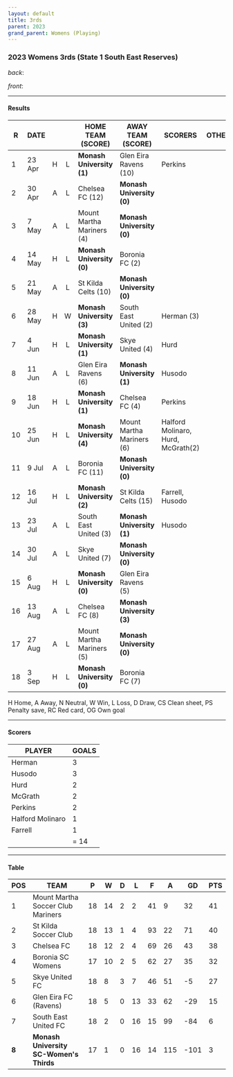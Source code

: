```yaml
---
layout: default
title: 3rds
parent: 2023
grand_parent: Womens (Playing)
---
```


### 2023 Womens 3rds (State 1 South East Reserves)

_back_: 
 
_front_: 

------------------------

#### Results

| R  | DATE   |   |   | HOME TEAM (SCORE)         | AWAY TEAM (SCORE)         | SCORERS                            | OTHER |
|----|--------|:-:|:-:|---------------------------|---------------------------|------------------------------------|-------|
| 1  | 23 Apr | H | L | **Monash University (1)** | Glen Eira Ravens (10)     | Perkins                            |       |
| 2  | 30 Apr | A | L | Chelsea FC (12)           | **Monash University (0)** |                                    |       |
| 3  | 7 May  | A | L | Mount Martha Mariners (4) | **Monash University (0)** |                                    |       |
| 4  | 14 May | H | L | **Monash University (0)** | Boronia FC (2)            |                                    |       |
| 5  | 21 May | A | L | St Kilda Celts (10)       | **Monash University (0)** |                                    |       |
| 6  | 28 May | H | W | **Monash University (3)** | South East United (2)     | Herman (3)                         |       |
| 7  | 4 Jun  | H | L | **Monash University (1)** | Skye United (4)           | Hurd                               |       |
| 8  | 11 Jun | A | L | Glen Eira Ravens (6)      | **Monash University (1)** | Husodo                             |       |
| 9  | 18 Jun | H | L | **Monash University (1)** | Chelsea FC (4)            | Perkins                            |       |
| 10 | 25 Jun | H | L | **Monash University (4)** | Mount Martha Mariners (6) | Halford Molinaro, Hurd, McGrath(2) |       |
| 11 | 9 Jul  | A | L | Boronia FC (11)           | **Monash University (0)** |                                    |       |
| 12 | 16 Jul | H | L | **Monash University (2)** | St Kilda Celts (15)       | Farrell, Husodo                    |       |
| 13 | 23 Jul | A | L | South East United (3)     | **Monash University (1)** | Husodo                             |       |
| 14 | 30 Jul | A | L | Skye United (7)           | **Monash University (0)** |                                    |       |
| 15 | 6 Aug  | H | L | **Monash University (0)** | Glen Eira Ravens (5)      |                                    |       |
| 16 | 13 Aug | A | L | Chelsea FC (8)            | **Monash University (3)** |                                    |       |
| 17 | 27 Aug | A | L | Mount Martha Mariners (5) | **Monash University (0)** |                                    |       |
| 18 | 3 Sep  | H | L | **Monash University (0)** | Boronia FC (7)            |                                    |       |

H Home, A Away, N Neutral, W Win, L Loss, D Draw, CS Clean sheet, PS Penalty save, RC Red card, OG Own goal 

------------------------

#### Scorers

| PLAYER           | GOALS |
|------------------|-------|
| Herman           | 3     |
| Husodo           | 3     |
| Hurd             | 2     |
| McGrath          | 2     |
| Perkins          | 2     |
| Halford Molinaro | 1     |
| Farrell          | 1     |
|                  | = 14  |

------------------------

#### Table

| POS   | TEAM                                    | P  | W  | D | L  | F  | A   | GD   | PTS |
|-------|-----------------------------------------|----|----|---|----|----|-----|------|-----|
| 1     | Mount Martha Soccer Club Mariners       | 18 | 14 | 2 | 2  | 41 | 9   | 32   | 41  |
| 2     | St Kilda Soccer Club                    | 18 | 13 | 1 | 4  | 93 | 22  | 71   | 40  |
| 3     | Chelsea FC                              | 18 | 12 | 2 | 4  | 69 | 26  | 43   | 38  |
| 4     | Boronia SC Womens                       | 17 | 10 | 2 | 5  | 62 | 27  | 35   | 32  |
| 5     | Skye United FC                          | 18 | 8  | 3 | 7  | 46 | 51  | -5   | 27  |
| 6     | Glen Eira FC (Ravens)                   | 18 | 5  | 0 | 13 | 33 | 62  | -29  | 15  |
| 7     | South East United FC                    | 18 | 2  | 0 | 16 | 15 | 99  | -84  | 6   |
| **8** | **Monash University SC-Women's Thirds** | 17 | 1  | 0 | 16 | 14 | 115 | -101 | 3   |


